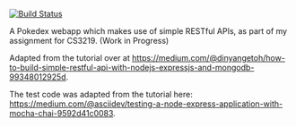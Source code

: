 [![Build Status](https://travis-ci.org/lyskevin/pokedex.svg?branch=master)](https://travis-ci.org/lyskevin/pokedex)

A Pokedex webapp which makes use of simple RESTful APIs, as part of my assignment for CS3219. (Work in Progress)

Adapted from the tutorial over at https://medium.com/@dinyangetoh/how-to-build-simple-restful-api-with-nodejs-expressjs-and-mongodb-99348012925d.

The test code was adapted from the tutorial here: https://medium.com/@asciidev/testing-a-node-express-application-with-mocha-chai-9592d41c0083.


